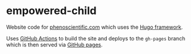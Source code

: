 # empowered-child
Website code for [phenoscientific.com](http://phenoscientific.com/) which uses the [Hugo framework](https://gohugo.io/).

Uses [GitHub Actions](https://github.com/features/actions) to build the site and deploys to the `gh-pages` branch which is then  served via [GitHub pages](https://pages.github.com/).

